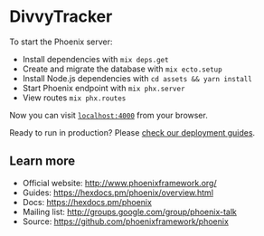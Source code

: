 # DivvyTracker

To start the Phoenix server:

  * Install dependencies with `mix deps.get`
  * Create and migrate the database with `mix ecto.setup`
  * Install Node.js dependencies with `cd assets && yarn install`
  * Start Phoenix endpoint with `mix phx.server`
  * View routes `mix phx.routes`

Now you can visit [`localhost:4000`](http://localhost:4000) from your browser.

Ready to run in production? Please [check our deployment guides](https://hexdocs.pm/phoenix/deployment.html).

## Learn more

  * Official website: http://www.phoenixframework.org/
  * Guides: https://hexdocs.pm/phoenix/overview.html
  * Docs: https://hexdocs.pm/phoenix
  * Mailing list: http://groups.google.com/group/phoenix-talk
  * Source: https://github.com/phoenixframework/phoenix
